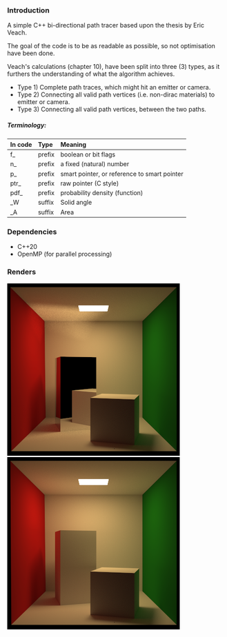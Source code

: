 ### Introduction

A simple C++ bi-directional path tracer based upon the thesis by Eric Veach.

The goal of the code is to be as readable as possible, so not optimisation have been done.

Veach's calculations (chapter 10), have been split into three (3) types, as it furthers the understanding of what the algorithm achieves.

- Type 1)
Complete path traces, which might hit an emitter or camera.
- Type 2)
Connecting all valid path vertices (i.e. non-dirac materials) to emitter or camera.
- Type 3)
Connecting all valid path vertices, between the two paths.

##### Terminology:

| In code | Type | Meaning
| :- | :- | :-
| f_ | prefix | boolean or bit flags
| n_ | prefix | a fixed (natural) number
| p_ | prefix | smart pointer, or reference to smart pointer
| ptr_ | prefix | raw pointer (C style)
| pdf_ | prefix | probability density (function)
| _W | suffix | Solid angle
| _A | suffix | Area

### Dependencies

- C++20
- OpenMP (for parallel processing)

### Renders

![Mirror tall block, 4k samples](image/mirror.png)
![Diffuse tall block, 4k samples](image/lambert.png)
